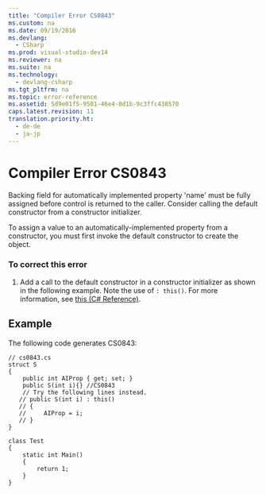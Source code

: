 ```yaml
---
title: "Compiler Error CS0843"
ms.custom: na
ms.date: 09/19/2016
ms.devlang: 
  - CSharp
ms.prod: visual-studio-dev14
ms.reviewer: na
ms.suite: na
ms.technology: 
  - devlang-csharp
ms.tgt_pltfrm: na
ms.topic: error-reference
ms.assetid: 5d9e01f5-9581-46e4-8d1b-9c3ffc438570
caps.latest.revision: 11
translation.priority.ht: 
  - de-de
  - ja-jp
---
```

# Compiler Error CS0843
Backing field for automatically implemented property 'name' must be fully assigned before control is returned to the caller. Consider calling the default constructor from a constructor initializer.  
  
 To assign a value to an automatically-implemented property from a constructor, you must first invoke the default constructor to create the object.  
  
### To correct this error  
  
1.  Add a call to the default constructor in a constructor initializer as shown in the following example. Note the use of `: this()`. For more information, see [this (C# Reference)](../vs140/this--C#-Reference-.md).  
  
## Example  
 The following code generates CS0843:  
  
```  
// cs0843.cs  
struct S  
{  
    public int AIProp { get; set; }  
    public S(int i){} //CS0843  
    // Try the following lines instead.  
   // public S(int i) : this()  
   // {  
   //     AIProp = i;  
   // }  
}  
  
class Test  
{  
    static int Main()  
    {  
        return 1;  
    }  
}  
```